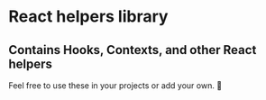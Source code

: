 # React helpers library

## Contains Hooks, Contexts, and other React helpers

Feel free to use these in your projects or add your own. 🚀
